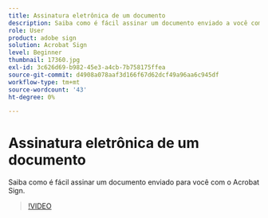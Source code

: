 ```yaml
---
title: Assinatura eletrônica de um documento
description: Saiba como é fácil assinar um documento enviado a você com o Acrobat Sign
role: User
product: adobe sign
solution: Acrobat Sign
level: Beginner
thumbnail: 17360.jpg
exl-id: 3c626d69-b982-45e3-a4cb-7b758175ffea
source-git-commit: d4908a078aaf3d166f67d62dcf49a96aa6c945df
workflow-type: tm+mt
source-wordcount: '43'
ht-degree: 0%

---
```


# Assinatura eletrônica de um documento

Saiba como é fácil assinar um documento enviado para você com o Acrobat Sign.

>[!VIDEO](https://video.tv.adobe.com/v/344217?hidetitle=true)
